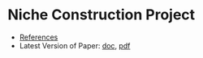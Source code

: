 # Niche Construction Project

* [References](https://github.com/briandconnelly/nicheconstruct/wiki/References)
* Latest Version of Paper: [doc](https://github.com/briandconnelly/nicheconstruct/raw/master/paper/ncnh-latest.docx), [pdf](https://github.com/briandconnelly/nicheconstruct/raw/master/paper/ncnh-latest.pdf)
